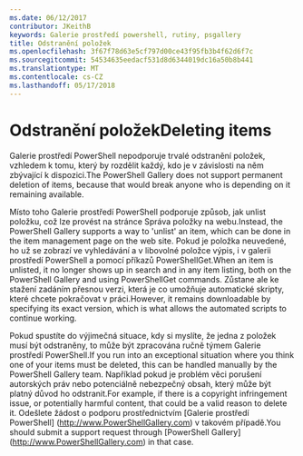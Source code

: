 ```yaml
---
ms.date: 06/12/2017
contributor: JKeithB
keywords: Galerie prostředí powershell, rutiny, psgallery
title: Odstranění položek
ms.openlocfilehash: 3f67f78d63e5cf797d00ce43f95fb3b4f62d6f7c
ms.sourcegitcommit: 54534635eedacf531d8d6344019dc16a50b8b441
ms.translationtype: MT
ms.contentlocale: cs-CZ
ms.lasthandoff: 05/17/2018
---
```

# <a name="deleting-items"></a><span data-ttu-id="40305-103">Odstranění položek</span><span class="sxs-lookup"><span data-stu-id="40305-103">Deleting items</span></span>

<span data-ttu-id="40305-104">Galerie prostředí PowerShell nepodporuje trvalé odstranění položek, vzhledem k tomu, který by rozdělit každý, kdo je v závislosti na něm zbývající k dispozici.</span><span class="sxs-lookup"><span data-stu-id="40305-104">The PowerShell Gallery does not support permanent deletion of items, because that would break anyone who is depending on it remaining available.</span></span>

<span data-ttu-id="40305-105">Místo toho Galerie prostředí PowerShell podporuje způsob, jak unlist položku, což lze provést na stránce Správa položky na webu.</span><span class="sxs-lookup"><span data-stu-id="40305-105">Instead, the PowerShell Gallery supports a way to 'unlist' an item, which can be done in the item management page on the web site.</span></span>
<span data-ttu-id="40305-106">Pokud je položka neuvedené, ho už se zobrazí ve vyhledávání a v libovolné položce výpis, i v galerii prostředí PowerShell a pomocí příkazů PowerShellGet.</span><span class="sxs-lookup"><span data-stu-id="40305-106">When an item is unlisted, it no longer shows up in search and in any item listing, both on the PowerShell Gallery and using PowerShellGet commands.</span></span>
<span data-ttu-id="40305-107">Zůstane ale ke stažení zadáním přesnou verzi, která je co umožňuje automatické skripty, které chcete pokračovat v práci.</span><span class="sxs-lookup"><span data-stu-id="40305-107">However, it remains downloadable by specifying its exact version, which is what allows the automated scripts to continue working.</span></span>

<span data-ttu-id="40305-108">Pokud spustíte do výjimečná situace, kdy si myslíte, že jedna z položek musí být odstraněny, to může být zpracována ručně týmem Galerie prostředí PowerShell.</span><span class="sxs-lookup"><span data-stu-id="40305-108">If you run into an exceptional situation where you think one of your items must be deleted, this can be handled manually by the PowerShell Gallery team.</span></span>
<span data-ttu-id="40305-109">Například pokud je problém věci porušení autorských práv nebo potenciálně nebezpečný obsah, který může být platný důvod ho odstranit.</span><span class="sxs-lookup"><span data-stu-id="40305-109">For example, if there is a copyright infringement issue, or potentially harmful content, that could be a valid reason to delete it.</span></span>
<span data-ttu-id="40305-110">Odešlete žádost o podporu prostřednictvím [Galerie prostředí PowerShell] (http://www.PowerShellGallery.com) v takovém případě.</span><span class="sxs-lookup"><span data-stu-id="40305-110">You should submit a support request through [PowerShell Gallery] (http://www.PowerShellGallery.com) in that case.</span></span>